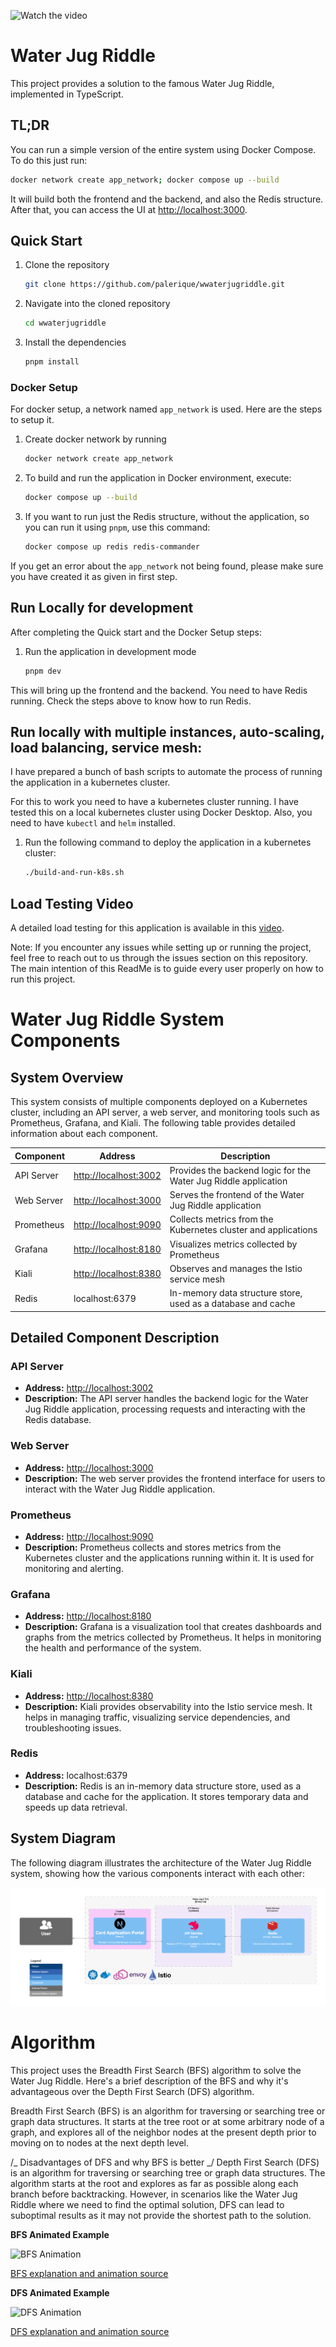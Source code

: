 ![Watch the video](https://github.com/palerique/wwaterjugriddle/assets/887250/7bb843fb-20ca-4534-9499-7f422a9c6c3a)

# Water Jug Riddle

This project provides a solution to the famous Water Jug Riddle, implemented in TypeScript.

## TL;DR

You can run a simple version of the entire system using Docker Compose. To do this just run:

```bash
docker network create app_network; docker compose up --build
```

It will build both the frontend and the backend, and also the Redis structure. After that, you can
access the UI at [http://localhost:3000](http://localhost:3000).

## Quick Start

1. Clone the repository

    ```bash
    git clone https://github.com/palerique/wwaterjugriddle.git
    ```

2. Navigate into the cloned repository

    ```bash
    cd wwaterjugriddle
    ```

3. Install the dependencies

    ```bash
    pnpm install
    ```

### Docker Setup

For docker setup, a network named `app_network` is used. Here are the steps to setup it.

1. Create docker network by running

    ```bash
    docker network create app_network
    ```

2. To build and run the application in Docker environment, execute:

    ```bash
    docker compose up --build
    ```

3. If you want to run just the Redis structure, without the application, so you can run it
   using `pnpm`, use this command:

    ```bash
    docker compose up redis redis-commander
    ```

If you get an error about the `app_network` not being found, please make sure you have created it as
given in first step.

## Run Locally for development

After completing the Quick start and the Docker Setup steps:

1. Run the application in development mode

    ```bash
    pnpm dev
    ```

This will bring up the frontend and the backend. You need to have Redis running. Check the steps
above to know how to run Redis.

## Run locally with multiple instances, auto-scaling, load balancing, service mesh:

I have prepared a bunch of bash scripts to automate the process of running the application in a
kubernetes cluster.

For this to work you need to have a kubernetes cluster running.
I have tested this on a local kubernetes cluster using Docker Desktop.
Also, you need to have `kubectl` and `helm` installed.

1. Run the following command to deploy the application in a kubernetes cluster:

    ```bash
    ./build-and-run-k8s.sh
    ```

## Load Testing Video

A detailed load testing for this application is available in
this [video](https://drive.google.com/file/d/1-RZrsHB6PxSfCfnlqMDSXAqisCgCk8P2/view?usp=sharing).

Note: If you encounter any issues while setting up or running the project, feel free to reach out to
us through the issues section on this repository. The main intention of this ReadMe is to guide
every user properly on how to run this project.

# Water Jug Riddle System Components

## System Overview

This system consists of multiple components deployed on a Kubernetes cluster, including an API
server, a web server, and monitoring tools such as Prometheus, Grafana, and Kiali. The following
table provides detailed information about each component.

| Component  | Address                                        | Description                                                     |
| ---------- | ---------------------------------------------- | --------------------------------------------------------------- |
| API Server | [http://localhost:3002](http://localhost:3002) | Provides the backend logic for the Water Jug Riddle application |
| Web Server | [http://localhost:3000](http://localhost:3000) | Serves the frontend of the Water Jug Riddle application         |
| Prometheus | [http://localhost:9090](http://localhost:9090) | Collects metrics from the Kubernetes cluster and applications   |
| Grafana    | [http://localhost:8180](http://localhost:8180) | Visualizes metrics collected by Prometheus                      |
| Kiali      | [http://localhost:8380](http://localhost:8380) | Observes and manages the Istio service mesh                     |
| Redis      | localhost:6379                                 | In-memory data structure store, used as a database and cache    |

## Detailed Component Description

### API Server

-   **Address:** [http://localhost:3002](http://localhost:3002)
-   **Description:** The API server handles the backend logic for the Water Jug Riddle application,
    processing requests and interacting with the Redis database.

### Web Server

-   **Address:** [http://localhost:3000](http://localhost:3000)
-   **Description:** The web server provides the frontend interface for users to interact with the
    Water Jug Riddle application.

### Prometheus

-   **Address:** [http://localhost:9090](http://localhost:9090)
-   **Description:** Prometheus collects and stores metrics from the Kubernetes cluster and the
    applications running within it. It is used for monitoring and alerting.

### Grafana

-   **Address:** [http://localhost:8180](http://localhost:8180)
-   **Description:** Grafana is a visualization tool that creates dashboards and graphs from the
    metrics collected by Prometheus. It helps in monitoring the health and performance of the system.

### Kiali

-   **Address:** [http://localhost:8380](http://localhost:8380)
-   **Description:** Kiali provides observability into the Istio service mesh. It helps in managing
    traffic, visualizing service dependencies, and troubleshooting issues.

### Redis

-   **Address:** localhost:6379
-   **Description:** Redis is an in-memory data structure store, used as a database and cache for the
    application. It stores temporary data and speeds up data retrieval.

## System Diagram

The following diagram illustrates the architecture of the Water Jug Riddle system, showing how the
various components interact with each other:

![System Diagram](c4-diagram.png)

# Algorithm

This project uses the Breadth First Search (BFS) algorithm to solve the Water Jug Riddle. Here's a
brief description of the BFS and why it's advantageous over the Depth First Search (DFS) algorithm.

Breadth First Search (BFS) is an algorithm for traversing or searching tree or graph data
structures. It starts at the tree root or at some arbitrary node of a graph, and explores all of the
neighbor nodes at the present depth prior to moving on to nodes at the next depth level.

/_ Disadvantages of DFS and why BFS is better _/
Depth First Search (DFS) is an algorithm for traversing or searching tree or graph data structures.
The algorithm starts at the root and explores as far as possible along each branch before
backtracking. However, in scenarios like the Water Jug Riddle where we need to find the optimal
solution, DFS can lead to suboptimal results as it may not provide the shortest path to the
solution.

**BFS Animated Example**

![BFS Animation](https://upload.wikimedia.org/wikipedia/commons/5/5d/Breadth-First-Search-Algorithm.gif)

[BFS explanation and animation source](https://commons.wikimedia.org/wiki/File:Breadth-First-Search-Algorithm.gif)

**DFS Animated Example**

![DFS Animation](https://upload.wikimedia.org/wikipedia/commons/7/7f/Depth-First-Search.gif)

[DFS explanation and animation source](https://commons.wikimedia.org/wiki/File:Depth-First-Search.gif)
